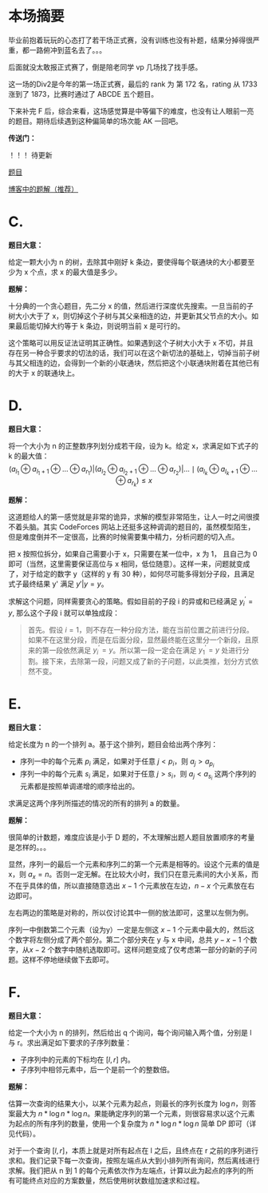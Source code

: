 # 本场摘要

毕业前抱着玩玩的心态打了若干场正式赛，没有训练也没有补题，结果分掉得很严重，都一路俯冲到蓝名去了。。。

后面就没太敢报正式赛了，倒是陪老同学 vp 几场找了找手感。

这一场的Div2是今年的第一场正式赛，最后的 rank 为 第 172 名，rating 从 1733 涨到了 1873，比赛时通过了 ABCDE 五个题目。

下来补完 F 后，综合来看，这场感觉算是中等偏下的难度，也没有让人眼前一亮的题目。期待后续遇到这种偏简单的场次能 AK 一回吧。

**传送门：**

！！！ 待更新

[题目](https://codeforces.com/contest/1946)

[博客中的题解（推荐）]()

# C. 

**题目大意：**

给定一颗大小为 n 的树，去除其中刚好 k 条边，要使得每个联通块的大小都要至少为 x 个点，求 x 的最大值是多少。

**题解：**

十分典的一个贪心题目，先二分 x 的值，然后进行深度优先搜索。一旦当前的子树大小大于了 x，则切掉这个子树与其父亲相连的边，并更新其父节点的大小。如果最后能切掉大约等于 k 条边，则说明当前 x 是可行的。

这个策略可以用反证法证明其正确性。如果遇到这个子树大小大于 x 不切，并且存在另一种合乎要求的切法的话，我们可以在这个新切法的基础上，切掉当前子树与其父相连的边，会得到一个新的小联通块，然后把这个小联通块附着在其他已有的大于 x 的联通块上。

# D. 

**题目大意：**

将一个大小为 n 的正整数序列划分成若干段，设为 k。给定 x，求满足如下式子的 k 的最大值：
$$
\left(a_{l_1} \oplus a_{l_1+1} \oplus \ldots \oplus a_{r_1}\right)\left|\left(a_{l_2} \oplus a_{l_2+1} \oplus \ldots \oplus a_{r_2}\right)\right| \ldots \mid\left(a_{l_k} \oplus a_{l_k+1} \oplus \ldots \oplus a_{r_k}\right) \leq x
$$

**题解：**

这道题给人的第一感觉就是非常的诡异，求解的模型非常陌生，让人一时之间很摸不着头脑。其实 CodeForces 网站上还挺多这种调调的题目的，虽然模型陌生，但是难度倒并不一定很高，比赛的时候需要集中精力，分析问题的切入点。

把 x 按照位拆分，如果自己需要小于 x，只需要在某一位中，x 为 1， 且自己为 0 即可（当然，这里需要保证高位与 x 相同，低位随意）。这样一来，问题就变成了，对于给定的数字 y（这样的 y 有 30 种），如何尽可能多得划分子段，且满足式子最终结果 y' 满足 $y' | y = y$。

求解这个问题，同样需要贪心的策略。假如目前的子段 i 的异或和已经满足 $y^{'}_i = y$, 那么这个子段 i 就可以单独成段：

> 首先。假设 $i = 1$，则不存在一种分段方法，能在当前位置之前进行分段。如果不在这里分段，而是在后面分段，显然最终能在这里分一个新段，且原来的第一段依然满足 $y^{'}_i = y$。所以第一段一定会在满足 $y^{'}_1 = y$ 处进行分割。接下来，去除第一段，问题又成了新的子问题，以此类推，划分方式依然不变。

# E. 

**题目大意：**

给定长度为 n 的一个排列 a。基于这个排列，题目会给出两个序列：
+ 序列一中的每个元素 $p_i$ 满足，如果对于任意 $j < p_i$，则 $a_j > a_{p_i}$
+ 序列一中的每个元素 $s_i$ 满足，如果对于任意 $j > s_i$，则 $a_j < a_{s_i}$
这两个序列的元素都是按照单调递增的顺序给出的。

求满足这两个序列所描述的情况的所有的排列 a 的数量。

**题解：**

很简单的计数题，难度应该是小于 D 题的，不太理解出题人题目放置顺序的考量是怎样的。。。

显然，序列一的最后一个元素和序列二的第一个元素是相等的。设这个元素的值是 x，则 $a_x = n$。否则一定无解。在比较大小时，我们只在意元素间的大小关系，而不在乎具体的值，所以直接随意选出 $x - 1$ 个元素放在左边，$n - x$ 个元素放在右边即可。

左右两边的策略是对称的，所以仅讨论其中一侧的放法即可，这里以左侧为例。

序列一中倒数第二个元素（设为y）一定是左侧这 $x - 1$ 个元素中最大的，然后这个数字将左侧分成了两个部分。第二个部分夹在 y 与 x 中间，总共 $y - x - 1$ 个数字，从$x - 2$ 个数字中随机选取即可。这样问题变成了仅考虑第一部分的新的子问题。这样不停地继续做下去即可。

# F. 

**题目大意：**

给定一个大小为 n 的排列，然后给出 q 个询问，每个询问输入两个值，分别是 l 与 r。求出满足如下要求的子序列数量：
+ 子序列中的元素的下标均在 $[l, r]$ 内。
+ 子序列中相邻元素中，后一个是前一个的整数倍。

**题解：**

估算一次查询的结果大小，以某个元素为起点，则最长的序列长度为 $\log{n}$，则答案最大为 $n * \log{n} * \log{n}$。果能确定序列的第一个元素，则很容易求以这个元素为起点的所有序列的数量，使用一个复杂度为 $n * \log{n} * \log{n}$ 简单 DP 即可（详见代码）。

对于一个查询 $[l, r]$，本质上就是对所有起点在 l 之后，且终点在 r 之前的序列进行求和。我们记录下每一次查询，按照左端点从大到小排列所有询问，然后离线进行求解。我们把从 n 到 1 的每个元素依次作为左端点，计算以此为起点的序列的所有可能终点对应的方案数量，然后使用树状数组加速求和过程。




